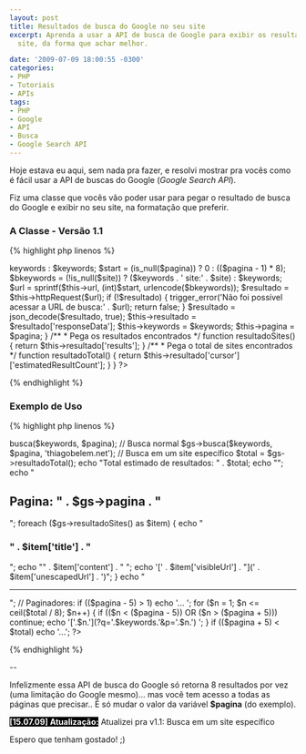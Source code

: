 ```yaml
---
layout: post
title: Resultados de busca do Google no seu site
excerpt: Aprenda a usar a API de busca de Google para exibir os resultados no seu
  site, da forma que achar melhor.

date: '2009-07-09 18:00:55 -0300'
categories:
- PHP
- Tutoriais
- APIs
tags:
- PHP
- Google
- API
- Busca
- Google Search API
---
```

Hoje estava eu aqui, sem nada pra fazer, e resolvi mostrar pra vocês como é fácil usar a API de buscas do Google (<em>Google Search API</em>).

Fiz uma classe que vocês vão poder usar para pegar o resultado de busca do Google e exibir no seu site, na formatação que preferir.

<h3>A Classe - Versão 1.1</h3>

{% highlight php linenos %}
<?php

/**
 * API de busca do Google
 *
 * @author			Thiago Belem (contato@thiagobelem.net)
 * @link			http://blog.thiagobelem.net/
 * @version			1.1
 */
class googleSearchAPI {
	protected $url = 'http://ajax.googleapis.com/ajax/services/search/web?v=1.0&rsz=large&start=%s&q=%s';
	var $resultado, $pagina, $keywords;

	function __construct() {
		if (!function_exists('curl_init')) {
			trigger_error('A biblioteca cURL não está instalada!');
			return false;
		}
		if (!function_exists('json_decode')) {
			trigger_error('A biblioteca para manipulação de JSON não está instalada!');
			return false;
		}
	}

	/**
	 * Pega o resultado HTTP de uma URL
	 */
	protected function httpRequest($url) {
		$cURL = curl_init($url);
		curl_setopt($cURL, CURLOPT_RETURNTRANSFER, true);
		curl_setopt($cURL, CURLOPT_FOLLOWLOCATION, true);
		$resultado = curl_exec($cURL);
		$resposta = curl_getinfo($cURL, CURLINFO_HTTP_CODE);
		curl_close($cURL);
		return $resultado;
	}

	/**
	 * Executa a busca
	 */
	function busca($keywords = null, $pagina = 1, $site = null) {
		$keywords = (is_null($keywords)) ? $this->keywords : $keywords;
		$start = (is_null($pagina)) ? 0 : (($pagina - 1) * 8);

		$bkeywords = (!is_null($site)) ? ($keywords . ' site:' . $site) : $keywords;

		$url = sprintf($this->url, (int)$start, urlencode($bkeywords));
		$resultado = $this->httpRequest($url);
		if (!$resultado) {
			trigger_error('Não foi possível acessar a URL de busca:' . $url);
			return false;
		}
		$resultado = json_decode($resultado, true);

		$this->resultado = $resultado['responseData'];
		$this->keywords = $keywords;
		$this->pagina = $pagina;
	}

	/**
	 * Pega os resultados encontrados
	 */
	function resultadoSites() {
		return $this->resultado['results'];
	}

	/**
	 * Pega o total de sites encontrados
	 */
	function resultadoTotal() {
		return $this->resultado['cursor']['estimatedResultCount'];
	}
}

?>
{% endhighlight %}



<h3>Exemplo de Uso</h3>

{% highlight php linenos %}
<?php

$keywords = 'Thiago Belem';
$pagina = (isset($_GET['p'])) ? (int)$_GET['p'] : 1;

$gs = new googleSearchAPI();
//$gs->busca($keywords, $pagina); // Busca normal
$gs->busca($keywords, $pagina, 'thiagobelem.net'); // Busca em um site específico

$total = $gs->resultadoTotal();

echo "Total estimado de resultados: " . $total;
echo "";
echo "<h2>Pagina: " . $gs->pagina . "</h2>";

foreach ($gs->resultadoSites() as $item) {
	echo "<h3>" . $item['title'] . "</h3>";
	echo "" . $item['content'] . "
";
	echo '[' . $item['visibleUrl'] . "](' . $item['unescapedUrl'] . ')";
}

echo "<hr />";

// Paginadores:

if (($pagina - 5) > 1) echo '...&nbsp;';

for ($n = 1; $n <= ceil($total / 8); $n++) {
	if (($n < ($pagina - 5)) OR ($n > ($pagina + 5))) continue;
	echo '['.$n.'](?q='.$keywords.'&p='.$n.')&nbsp;';
}

if (($pagina + 5) < $total) echo '...';

?>
{% endhighlight %}

--

Infelizmente essa API de busca do Google só retorna 8 resultados por vez (uma limitação do Google mesmo)... mas você tem acesso a todas as páginas que precisar.. É só mudar o valor da variável <strong>$pagina</strong> (do exemplo).

<strong style="background: black; color: white">[15.07.09] Atualização:</strong> Atualizei pra v1.1: Busca em um site específico

Espero que tenham gostado! ;)

